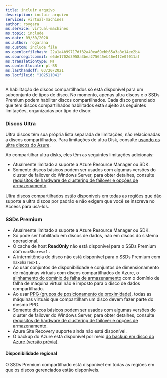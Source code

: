 ```yaml
---
title: incluir arquivo
description: incluir arquivo
services: virtual-machines
author: roygara
ms.service: virtual-machines
ms.topic: include
ms.date: 09/30/2020
ms.author: rogarana
ms.custom: include file
ms.openlocfilehash: 22a1a4b99717df32a40ea69ebb65a3a8e14ee2b4
ms.sourcegitcommit: e6de1702d3958a3bea275645eb46e4f2e0f011af
ms.translationtype: MT
ms.contentlocale: pt-BR
ms.lasthandoff: 03/20/2021
ms.locfileid: "102511041"
---
```

A habilitação de discos compartilhados só está disponível para um subconjunto de tipos de disco. No momento, apenas ultra discos e o SSDs Premium podem habilitar discos compartilhados. Cada disco gerenciado que tem discos compartilhados habilitados está sujeito às seguintes limitações, organizadas por tipo de disco:

### <a name="ultra-disks"></a>Discos Ultra

Ultra discos têm sua própria lista separada de limitações, não relacionadas a discos compartilhados. Para limitações de ultra Disk, consulte [usando os ultra discos do Azure](../articles/virtual-machines/disks-enable-ultra-ssd.md).

Ao compartilhar ultra disks, eles têm as seguintes limitações adicionais:

- Atualmente limitado a suporte a Azure Resource Manager ou SDK. 
- Somente discos básicos podem ser usados com algumas versões do cluster de failover do Windows Server, para obter detalhes, consulte [requisitos de hardware de clustering de failover e opções de armazenamento](/windows-server/failover-clustering/clustering-requirements).

Ultra discos compartilhados estão disponíveis em todas as regiões que dão suporte a ultra discos por padrão e não exigem que você se inscreva no Access para usá-los.

### <a name="premium-ssds"></a>SSDs Premium

- Atualmente limitado a suporte a Azure Resource Manager ou SDK. 
- Só pode ser habilitado em discos de dados, não em discos do sistema operacional.
- O cache de host **ReadOnly** não está disponível para o SSDs Premium com `maxShares>1` .
- A intermitência de disco não está disponível para o SSDs Premium com `maxShares>1` .
- Ao usar conjuntos de disponibilidade e conjuntos de dimensionamento de máquinas virtuais com discos compartilhados do Azure, o [alinhamento do domínio de falha de armazenamento](../articles/virtual-machines/availability.md) com o domínio de falha de máquina virtual não é imposto para o disco de dados compartilhado.
- Ao usar [PPG (grupos de posicionamento de proximidade)](../articles/virtual-machines/windows/proximity-placement-groups.md), todas as máquinas virtuais que compartilham um disco devem fazer parte do mesmo PPG.
- Somente discos básicos podem ser usados com algumas versões do cluster de failover do Windows Server, para obter detalhes, consulte [requisitos de hardware de clustering de failover e opções de armazenamento](/windows-server/failover-clustering/clustering-requirements).
- Azure Site Recovery suporte ainda não está disponível.
- O backup do Azure está disponível por meio [do backup em disco do Azure (versão prévia)](../articles/backup/disk-backup-overview.md).

#### <a name="regional-availability"></a>Disponibilidade regional

O SSDs Premium compartilhado está disponível em todas as regiões em que os discos gerenciados estão disponíveis.